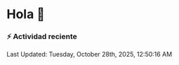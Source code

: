 # Hola 👋 

### :zap: Actividad reciente

<!--RECENT_ACTIVITY:start-->
<!--RECENT_ACTIVITY:end-->


<!--RECENT_ACTIVITY:last_update-->
Last Updated: Tuesday, October 28th, 2025, 12:50:16 AM
<!--RECENT_ACTIVITY:last_update_end-->
